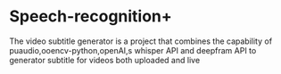 # Speech-recognition+
The video subtitle generator is a project that combines the capability of puaudio,ooencv-python,openAI,s whisper API and deepfram API to generator subtitle for videos both uploaded and live
